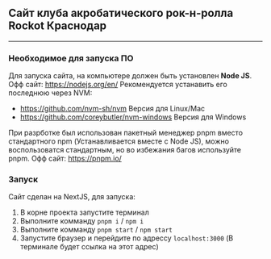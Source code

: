 ## Сайт клуба акробатического рок-н-ролла Rockot Краснодар

---

### Необходимое для запуска ПО

Для запуска сайта, на компьютере должен быть установлен **Node JS**.
Офф сайт: https://nodejs.org/en/
Рекомендуется устанавить его последнюю через NVM:

- https://github.com/nvm-sh/nvm Версия для Linux/Mac
- https://github.com/coreybutler/nvm-windows Версия для Windows

При разрботке был использован пакетный менеджер pnpm вместо стандартного npm (Устанавливается вместе с Node JS),
можно воспользоватся стандартным, но во избежания багов используйте pnpm.
Офф сайт: https://pnpm.io/

### Запуск

Сайт сделан на NextJS, для запуска:

1. В корне проекта запустите терминал
2. Выполните комманду `pnpm i` / `npm i`
3. Выполните комманду `pnpm start` / `npm start`
4. Запустите браузер и перейдите по адрессу `localhost:3000` (В терминале будет ссылка на этот адрес)
